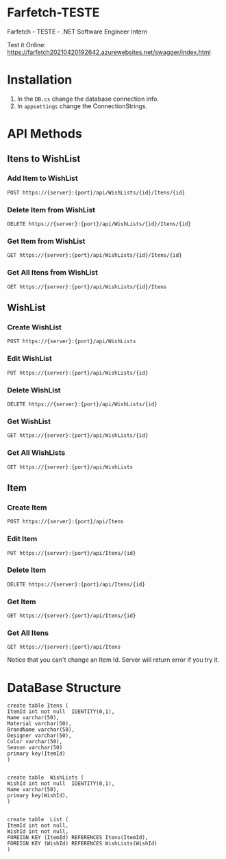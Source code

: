 # Farfetch-TESTE
Farfetch - TESTE - .NET Software Engineer Intern

Test it Online: https://farfetch20210420192642.azurewebsites.net/swagger/index.html

# Installation

1. In the `DB.cs` change the database connection info.
2. In `appsettings` change the ConnectionStrings.

# API Methods

## Itens to WishList
### Add Item to WishList
  `POST https://{server}:{port}/api/WishLists/{id}/Itens/{id}`

### Delete Item from WishList
  `DELETE https://{server}:{port}/api/WishLists/{id}/Itens/{id}`

### Get Item from WishList
  `GET https://{server}:{port}/api/WishLists/{id}/Itens/{id}`

### Get All Itens from WishList
  `GET https://{server}:{port}/api/WishLists/{id}/Itens`


## WishList
### Create WishList
  `POST https://{server}:{port}/api/WishLists`

### Edit WishList
  `PUT https://{server}:{port}/api/WishLists/{id}`

### Delete WishList
  `DELETE https://{server}:{port}/api/WishLists/{id}`

### Get WishList
  `GET https://{server}:{port}/api/WishLists/{id}`

### Get All WishLists
  `GET https://{server}:{port}/api/WishLists`


## Item
### Create Item
  `POST https://{server}:{port}/api/Itens`

### Edit Item
  `PUT https://{server}:{port}/api/Itens/{id}`

### Delete Item
  `DELETE https://{server}:{port}/api/Itens/{id}`

### Get Item
  `GET https://{server}:{port}/api/Itens/{id}`

### Get All Itens
  `GET https://{server}:{port}/api/Itens`
 
 Notice that you can't change an Item Id. Server will return error if you try it.
  
# DataBase Structure
```
create table Itens (
ItemId int not null  IDENTITY(0,1),
Name varchar(50),
Material varchar(50),
BrandName varchar(50),
Designer varchar(50),
Color varchar(50),
Season varchar(50)
primary key(ItemId)
)


create table  WishLists (
WishId int not null  IDENTITY(0,1),
Name varchar(50),
primary key(WishId),
)


create table  List (
ItemId int not null,
WishId int not null,
FOREIGN KEY (ItemId) REFERENCES Itens(ItemId),
FOREIGN KEY (WishId) REFERENCES WishLists(WishId)
)
```
